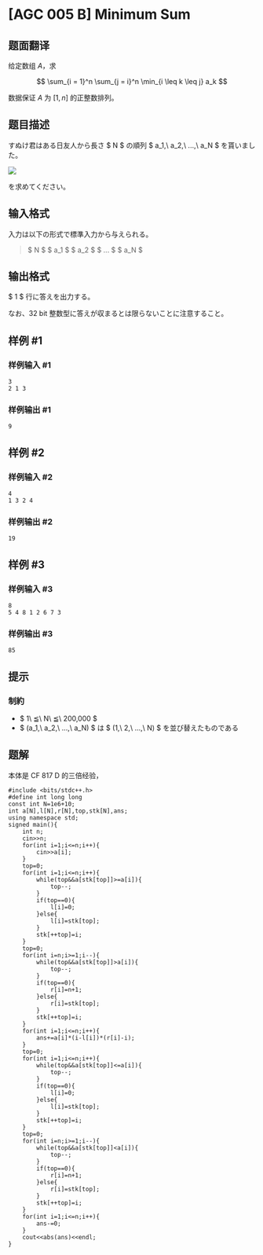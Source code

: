 # [AGC 005 B] Minimum Sum

## 题面翻译

给定数组 $A$，求

$$ \sum_{i = 1}^n \sum_{j = i}^n \min_{i \leq k \leq j} a_k $$

数据保证 $A$ 为 $[1, n]$ 的正整数排列。

## 题目描述

[problemUrl]: https://atcoder.jp/contests/agc005/tasks/agc005_b

すぬけ君はある日友人から長さ $ N $ の順列 $ a_1,\ a_2,\ ...,\ a_N $ を貰いました。

![](https://cdn.luogu.com.cn/upload/vjudge_pic/AT_agc005_b/7385c80af4629f5f6d11fed58e1b38d3c006d06d.png)

を求めてください。

## 输入格式

入力は以下の形式で標準入力から与えられる。

> $ N $ $ a_1 $ $ a_2 $ $ ... $ $ a_N $

## 输出格式

$ 1 $ 行に答えを出力する。

なお、32 bit 整数型に答えが収まるとは限らないことに注意すること。

## 样例 #1

### 样例输入 #1

```
3
2 1 3
```

### 样例输出 #1

```
9
```

## 样例 #2

### 样例输入 #2

```
4
1 3 2 4
```

### 样例输出 #2

```
19
```

## 样例 #3

### 样例输入 #3

```
8
5 4 8 1 2 6 7 3
```

### 样例输出 #3

```
85
```

## 提示

### 制約

- $ 1\ ≦\ N\ ≦\ 200,000 $
- $ (a_1,\ a_2,\ ...,\ a_N) $ は $ (1,\ 2,\ ...,\ N) $ を並び替えたものである

## 题解
本体是 CF 817 D 的三倍经验，
```
#include <bits/stdc++.h>
#define int long long
const int N=1e6+10;
int a[N],l[N],r[N],top,stk[N],ans;
using namespace std;
signed main(){
	int n;
	cin>>n;
	for(int i=1;i<=n;i++){
		cin>>a[i];
	}
	top=0;
	for(int i=1;i<=n;i++){
		while(top&&a[stk[top]]>=a[i]){
			top--;
		}
		if(top==0){
			l[i]=0;
		}else{
			l[i]=stk[top];
		}
		stk[++top]=i;
	}
	top=0;
	for(int i=n;i>=1;i--){
		while(top&&a[stk[top]]>a[i]){
			top--;
		}
		if(top==0){
			r[i]=n+1;
		}else{
			r[i]=stk[top];
		}
		stk[++top]=i;
	}
	for(int i=1;i<=n;i++){
		ans+=a[i]*(i-l[i])*(r[i]-i);
	}
	top=0;
	for(int i=1;i<=n;i++){
		while(top&&a[stk[top]]<=a[i]){
			top--;
		}
		if(top==0){
			l[i]=0;
		}else{
			l[i]=stk[top];
		}
		stk[++top]=i;
	}
	top=0;
	for(int i=n;i>=1;i--){
		while(top&&a[stk[top]]<a[i]){
			top--;
		}
		if(top==0){
			r[i]=n+1;
		}else{
			r[i]=stk[top];
		}
		stk[++top]=i;
	}
	for(int i=1;i<=n;i++){
		ans-=0;
	}
	cout<<abs(ans)<<endl;
}
```